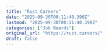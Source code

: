 ```yaml
---
title: "Rust Careers"
date: "2025-09-30T00:11:40.390Z"
lastmod: "2025-09-30T00:11:40.390Z"
categories: ["Job Boards"]
original_url: "https://rust.careers/"
draft: false
---
```

